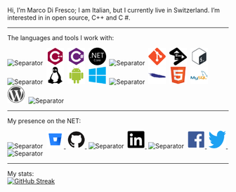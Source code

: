Hi, I’m Marco Di Fresco; I am Italian, but I currently live in Switzerland. I’m interested in in open source, C++ and C #. 

---

The languages and tools I work with:<br>
<div id="languages">
    <img src="https://pic.onlinewebfonts.com/svg/img_391503.png" title="Separator" alt="Separator" width="5" height="40"/>&nbsp;
    <img src="https://github.com/devicons/devicon/blob/master/icons/cplusplus/cplusplus-plain.svg" title="C++" alt="C++" width="40" height="40"/>&nbsp;
    <img src="https://github.com/devicons/devicon/blob/master/icons/csharp/csharp-plain.svg" title="C#" alt="C#" width="40" height="40"/>&nbsp;
    <img src="https://github.com/devicons/devicon/blob/master/icons/dotnetcore/dotnetcore-plain.svg" title="DOT.NET" alt="DOT.NET" width="40" height="40"/>&nbsp;
    <img src="https://pic.onlinewebfonts.com/svg/img_391503.png" title="Separator" alt="Separator" width="5" height="40"/>&nbsp;
    <img src="https://github.com/devicons/devicon/blob/master/icons/git/git-plain.svg" title="GIT" alt="GIT" width="40" height="40"/>&nbsp;  
    <img src="https://github.com/devicons/devicon/blob/master/icons/jetbrains/jetbrains-plain.svg" title="JetBrains" alt="JetBrains" width="40" height="40"/>&nbsp;
    <img src="https://github.com/devicons/devicon/blob/master/icons/bash/bash-plain.svg" title="Bash" alt="Bash" width="40" height="40"/>&nbsp;
    <img src="https://pic.onlinewebfonts.com/svg/img_391503.png" title="Separator" alt="Separator" width="5" height="40"/>&nbsp;
    <img src="https://github.com/devicons/devicon/blob/master/icons/linux/linux-plain.svg" title="Linux"  alt="Linux" width="40" height="40"/>&nbsp;
    <img src="https://github.com/devicons/devicon/blob/master/icons/android/android-plain.svg" title="Android" alt="Android" width="40" height="40"/>&nbsp;
    <img src="https://github.com/devicons/devicon/blob/master/icons/windows8/windows8-original.svg" title="MS Windows"  alt="MS Windows" width="40" height="40"/>&nbsp;
    <img src="https://pic.onlinewebfonts.com/svg/img_391503.png" title="Separator" alt="Separator" width="5" height="40"/>&nbsp;
    <img src="https://github.com/devicons/devicon/blob/master/icons/apache/apache-plain.svg" title="Apache" alt="Apache" width="40" height="40"/>&nbsp;
    <img src="https://github.com/devicons/devicon/blob/master/icons/html5/html5-original.svg" title="HTML5" alt="HTML" width="40" height="40"/>&nbsp;
    <img src="https://github.com/devicons/devicon/blob/master/icons/mysql/mysql-original-wordmark.svg" title="MySQL"  alt="MySQL" width="40" height="40"/>&nbsp;
    <img src="https://github.com/devicons/devicon/blob/master/icons/wordpress/wordpress-plain.svg" title="WordPress"  alt="WordPress" width="40" height="40"/>&nbsp;
    <img src="https://pic.onlinewebfonts.com/svg/img_391503.png" title="Separator" alt="Separator" width="5" height="40"/>&nbsp;
</div>

---

My presence on the NET:<br>
<div id="sites">
    <img src="https://pic.onlinewebfonts.com/svg/img_391503.png" title="Separator" alt="Separator" width="5" height="40"/>&nbsp;
    <a href="https://bitbucket.org/marcodifresco/"><img src="https://github.com/devicons/devicon/blob/master/icons/bitbucket/bitbucket-original.svg" title="Marco Di Fresco's Bitbucket Page"" alt="Bitbucket" width="40" height="40"/>&nbsp;</a>
    <a href="https://github.com/marcodifresco"><img src="https://github.com/devicons/devicon/blob/master/icons/github/github-original.svg" title="Marco Di Fresco's Github Page"" alt="Github" width="40" height="40"/>&nbsp;</a>
    <img src="https://pic.onlinewebfonts.com/svg/img_391503.png" title="Separator" alt="Separator" width="5" height="40"/>&nbsp;
    <a href="https://www.linkedin.com/in/marcodifresco/"><img src="https://github.com/devicons/devicon/blob/master/icons/linkedin/linkedin-plain.svg" title="Marco Di Fresco's Linkedin Profile" alt="Linkedin" width="40" height="40"/>&nbsp;</a>
    <img src="https://pic.onlinewebfonts.com/svg/img_391503.png" title="Separator" alt="Separator" width="5" height="40"/>&nbsp;
    <a href="https://www.facebook.com/marco.difresco"><img src="https://github.com/devicons/devicon/blob/master/icons/facebook/facebook-plain.svg" title="Marco Di Fresco's Facebook Profile" alt="Facebook" width="40" height="40"/>&nbsp;</a>
   <a href="https://twitter.com/MarcoDiFresco"><img src="https://github.com/devicons/devicon/blob/master/icons/twitter/twitter-original.svg" title="Marco Di Fresco's Twitter Profile" alt="Twitter" width="40" height="40"/>&nbsp;</a>
    <img src="https://pic.onlinewebfonts.com/svg/img_391503.png" title="Separator" alt="Separator" width="5" height="40"/>&nbsp;
</div>

---
My stats:<br>
[![GitHub Streak](https://github-readme-streak-stats.herokuapp.com?user=marcodifresco&theme=dark&date_format=M%20j%5B%2C%20Y%5D)](https://git.io/streak-stats)
